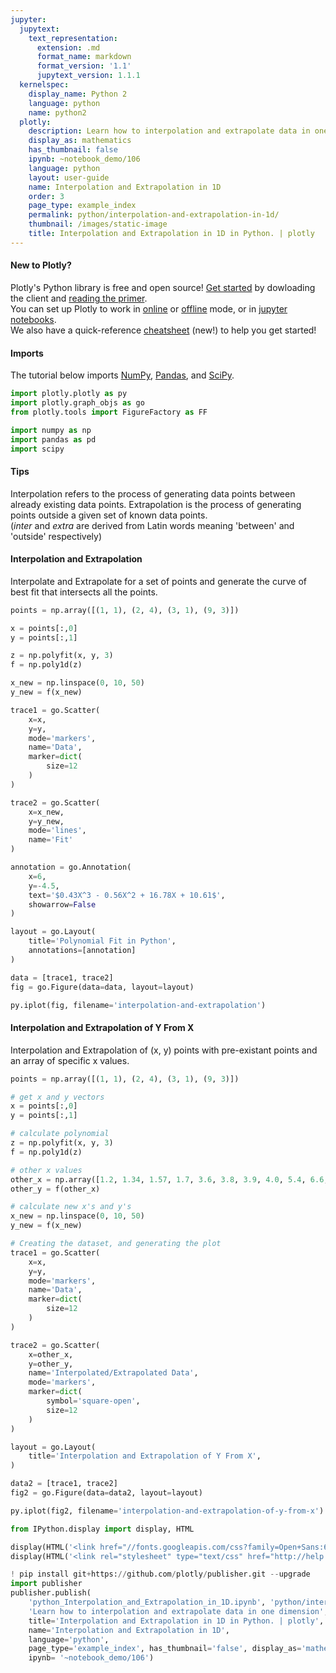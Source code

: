 ```yaml
---
jupyter:
  jupytext:
    text_representation:
      extension: .md
      format_name: markdown
      format_version: '1.1'
      jupytext_version: 1.1.1
  kernelspec:
    display_name: Python 2
    language: python
    name: python2
  plotly:
    description: Learn how to interpolation and extrapolate data in one dimension
    display_as: mathematics
    has_thumbnail: false
    ipynb: ~notebook_demo/106
    language: python
    layout: user-guide
    name: Interpolation and Extrapolation in 1D
    order: 3
    page_type: example_index
    permalink: python/interpolation-and-extrapolation-in-1d/
    thumbnail: /images/static-image
    title: Interpolation and Extrapolation in 1D in Python. | plotly
---
```


#### New to Plotly?
Plotly's Python library is free and open source! [Get started](https://plot.ly/python/getting-started/) by dowloading the client and [reading the primer](https://plot.ly/python/getting-started/).
<br>You can set up Plotly to work in [online](https://plot.ly/python/getting-started/#initialization-for-online-plotting) or [offline](https://plot.ly/python/getting-started/#initialization-for-offline-plotting) mode, or in [jupyter notebooks](https://plot.ly/python/getting-started/#start-plotting-online).
<br>We also have a quick-reference [cheatsheet](https://images.plot.ly/plotly-documentation/images/python_cheat_sheet.pdf) (new!) to help you get started!


#### Imports
The tutorial below imports [NumPy](http://www.numpy.org/), [Pandas](https://plot.ly/pandas/intro-to-pandas-tutorial/), and [SciPy](https://www.scipy.org/).

```python
import plotly.plotly as py
import plotly.graph_objs as go
from plotly.tools import FigureFactory as FF

import numpy as np
import pandas as pd
import scipy
```

#### Tips
Interpolation refers to the process of generating data points between already existing data points. Extrapolation is the process of generating points outside a given set of known data points.
<br/>(_inter_ and _extra_ are derived from Latin words meaning 'between' and 'outside' respectively)


#### Interpolation and Extrapolation
Interpolate and Extrapolate for a set of points and generate the curve of best fit that intersects all the points.

```python
points = np.array([(1, 1), (2, 4), (3, 1), (9, 3)])

x = points[:,0]
y = points[:,1]

z = np.polyfit(x, y, 3)
f = np.poly1d(z)

x_new = np.linspace(0, 10, 50)
y_new = f(x_new)

trace1 = go.Scatter(
    x=x,
    y=y,
    mode='markers',
    name='Data',
    marker=dict(
        size=12
    )
)

trace2 = go.Scatter(
    x=x_new,
    y=y_new,
    mode='lines',
    name='Fit'
)

annotation = go.Annotation(
    x=6,
    y=-4.5,
    text='$0.43X^3 - 0.56X^2 + 16.78X + 10.61$',
    showarrow=False
)

layout = go.Layout(
    title='Polynomial Fit in Python',
    annotations=[annotation]
)

data = [trace1, trace2]
fig = go.Figure(data=data, layout=layout)

py.iplot(fig, filename='interpolation-and-extrapolation')
```

#### Interpolation and Extrapolation of Y From X
Interpolation and Extrapolation of (x, y) points with pre-existant points and an array of specific x values.

```python
points = np.array([(1, 1), (2, 4), (3, 1), (9, 3)])

# get x and y vectors
x = points[:,0]
y = points[:,1]

# calculate polynomial
z = np.polyfit(x, y, 3)
f = np.poly1d(z)

# other x values
other_x = np.array([1.2, 1.34, 1.57, 1.7, 3.6, 3.8, 3.9, 4.0, 5.4, 6.6, 7.2, 7.3, 7.7, 8, 8.9, 9.1, 9.3])
other_y = f(other_x)

# calculate new x's and y's
x_new = np.linspace(0, 10, 50)
y_new = f(x_new)

# Creating the dataset, and generating the plot
trace1 = go.Scatter(
    x=x,
    y=y,
    mode='markers',
    name='Data',
    marker=dict(
        size=12
    )
)

trace2 = go.Scatter(
    x=other_x,
    y=other_y,
    name='Interpolated/Extrapolated Data',
    mode='markers',
    marker=dict(
        symbol='square-open',
        size=12
    )
)

layout = go.Layout(
    title='Interpolation and Extrapolation of Y From X',
)

data2 = [trace1, trace2]
fig2 = go.Figure(data=data2, layout=layout)

py.iplot(fig2, filename='interpolation-and-extrapolation-of-y-from-x')
```

```python
from IPython.display import display, HTML

display(HTML('<link href="//fonts.googleapis.com/css?family=Open+Sans:600,400,300,200|Inconsolata|Ubuntu+Mono:400,700" rel="stylesheet" type="text/css" />'))
display(HTML('<link rel="stylesheet" type="text/css" href="http://help.plot.ly/documentation/all_static/css/ipython-notebook-custom.css">'))

! pip install git+https://github.com/plotly/publisher.git --upgrade
import publisher
publisher.publish(
    'python_Interpolation_and_Extrapolation_in_1D.ipynb', 'python/interpolation-and-extrapolation-in-1d/', 'Interpolation and Extrapolation in 1D | plotly',
    'Learn how to interpolation and extrapolate data in one dimension',
    title='Interpolation and Extrapolation in 1D in Python. | plotly',
    name='Interpolation and Extrapolation in 1D',
    language='python',
    page_type='example_index', has_thumbnail='false', display_as='mathematics', order=3,
    ipynb= '~notebook_demo/106')
```

```python

```